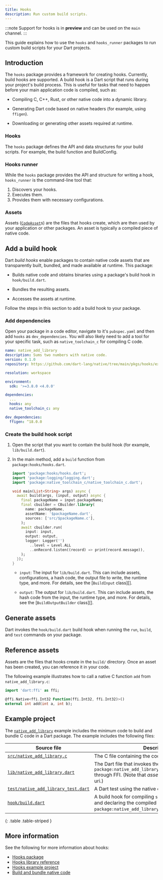```yaml
---
title: Hooks
description: Run custom build scripts.
---
```


:::note
Support for hooks is in **preview** and
can be used on the `main` channel.
:::

This guide explains how to use the `hooks` and
`hooks_runner` packages to run custom build scripts for your
Dart projects.

## Introduction

The `hooks` package provides a framework for creating hooks.
Currently, build hooks are supported. A build hook is a Dart
script that runs during your project's build process. This
is useful for tasks that need to happen before your
main application code is compiled, such as:

  * Compiling C, C++, Rust, or other native code into a
    dynamic library.

  * Generating Dart code based on native headers
    (for example, using `ffigen`).

  * Downloading or generating other assets required at
    runtime.

### Hooks

The `hooks` package defines the API and data structures for
your build scripts. For example, the build function and
BuildConfig.

### Hooks runner

While the `hooks` package provides the API and structure for
writing a hook, `hooks_runner` is the command-line tool
that:

1. Discovers your hooks.
2. Executes them.
3. Provides them with necessary configurations.

### Assets

Assets ([`CodeAsset`][]s) are the files that hooks create,
which are then used by your application or other packages.
An asset is typically a compiled piece of native code.

[`CodeAsset`]: {{site.pub-api}}/code_assets/latest/code_assets/CodeAsset-class.html

## Add a build hook

Dart _build hooks_ enable packages to contain
native code assets that are transparently built, bundled,
and made available at runtime. This package:

*   Builds native code and obtains binaries using a package's
    build hook in `hook/build.dart`.

*   Bundles the resulting assets.

*   Accesses the assets at runtime.

Follow the steps in this section to add a build hook to your
package.

### Add dependencies

Open your package in a code editor, navigate to it's
`pubspec.yaml` and then add `hooks` as
`dev_dependencies`. You will also likely need to add a
tool for your specific task, such as `native_toolchain_c`
for compiling C code.

```yaml title="pubspec.yaml"
name: native_add_library
description: Sums two numbers with native code.
version: 0.1.0
repository: https://github.com/dart-lang/native/tree/main/pkgs/hooks/example/build/native_add_library

resolution: workspace

environment:
  sdk: '>=3.8.0 <4.0.0'

dependencies:
  ...
  hooks: any
  native_toolchain_c: any

dev_dependencies:
  ffigen: ^18.0.0
 ```

### Create the build hook script

1.  Open the script that you want to contain the build hook
    (for example, `lib/build.dart`). 

1.  In the main method, add a `build` function from
    `package:hooks/hooks.dart`.

    ```dart title="hooks/build.dart"
    import 'package:hooks/hooks.dart';
    import 'package:logging/logging.dart';
    import 'package:native_toolchain_c/native_toolchain_c.dart';

    void main(List<String> args) async {
      await build(args, (input, output) async {
        final packageName = input.packageName;
        final cbuilder = CBuilder.library(
          name: packageName,
          assetName: '$packageName.dart',
          sources: ['src/$packageName.c'],
        );
        await cbuilder.run(
          input: input,
          output: output,
          logger: Logger('')
            ..level = Level.ALL
            ..onRecord.listen((record) => print(record.message)),
        );
      });
    }
    ```

    * `input`: The input for `lib/build.dart`. This can include
      assets, configurations, a hash code, the output file to
      write, the runtime type, and more. For details, see
      the [`BuildInput` class][].

    * `output`: The output for `lib/build.dart`. This can
      include assets, the hash code from the input, the
      runtime type, and more. For details, see the
      [`BuildOutputBuilder` class][].

## Generate assets

Dart invokes the `hook/build.dart` build hook when
running the `run`, `build`, and `test` commands on your
package.

## Reference assets

Assets are the files that hooks create in the
`build/` directory. Once an asset has been created,
you can reference it in your code.

The following example illustrates how to call a native
C function `add` from `native_add_library.c`:

```dart title="my_package/lib/my_package.dart"
import 'dart:ffi' as ffi;

@ffi.Native<ffi.Int32 Function(ffi.Int32, ffi.Int32)>()
external int add(int a, int b);
```

## Example project

The [`native_add_library`][] example includes the
minimum code to build and bundle C code in a Dart package.
The example includes the following files:

| **Source file**                         | **Description**                                                                                                                                                                |
| --------------------------------------- | ------------------------------------------------------------------------------------------------------------------------------------------------------------------------------ |
| [`src/native_add_library.c`][]          | The C file containing the code for `add`.                                                                                                                                      |
| [`lib/native_add_library.dart`][]       | The Dart file that invokes the C function `add` in asset `package:native_add_library/native_add_library.dart` through FFI. (Note that _asset id_ defaults to the library uri.) |
| [`test/native_add_library_test.dart`][] | A Dart test using the native code.                                                                                                                                             |
| [`hook/build.dart`][]                   | A build hook for compiling `src/native_add_library.c` and declaring the compiled asset with  id `package:native_add_library/native_add_library.dart`.                          |

{: .table .table-striped }

[`src/native_add_library.c`]: {{site.repo.dart.org}}/native/blob/main/pkgs/hooks/example/build/native_add_library/src/native_add_library.c
[`lib/native_add_library.dart`]: {{site.repo.dart.org}}/native/blob/main/pkgs/hooks/example/build/native_add_library/lib/native_add_library.dart
[`test/native_add_library_test.dart`]: {{site.repo.dart.org}}/native/blob/main/pkgs/hooks/example/build/native_add_library/test/native_add_library_test.dart
[`hook/build.dart`]: {{site.repo.dart.org}}/native/blob/main/pkgs/hooks/example/build/native_add_library/hook/build.dart
[`native_add_library`]: {{site.repo.dart.org}}/native/blob/main/pkgs/hooks/example/build/native_add_library
[`native_add_app`]: {{site.repo.dart.org}}/native/tree/main/pkgs/hooks/example/build/native_add_app

## More information

See the following for more information about hooks:

* [Hooks package][]
* [Hooks library reference][]
* [Hooks example project][]
* [Build and bundle native code][]

[Hooks package]: https://pub.dev/packages/hooks
[Hooks library reference]: https://pub.dev/documentation/hooks/0.19.5/hooks/
[Hooks example project]: https://github.com/dart-lang/native/tree/main/pkgs/hooks/example/build
[Build and bundle native code]: https://dart.dev/interop/c-interop#build-hooks

[`CodeAsset`]: {{site.pub-api}}/code_assets/latest/code_assets/CodeAsset-class.html
[`assetId`]: {{site.dart-api}}/dart-ffi/Native/assetId.html
